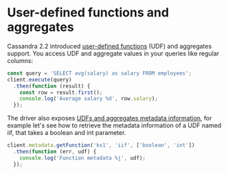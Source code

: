 # User-defined functions and aggregates

Cassandra 2.2 introduced [user-defined functions](https://issues.apache.org/jira/browse/CASSANDRA-7395) (UDF) and
aggregates support. You access UDF and aggregate values in your queries like regular columns:

```javascript
const query = 'SELECT avg(salary) as salary FROM employees';
client.execute(query)
  .then(function (result) {
    const row = result.first();
    console.log('Average salary %d', row.salary); 
  });
```

The driver also exposes [UDFs and aggregates metadata information](/api/module.metadata/), for example let's see how to retrieve the metadata
information of a UDF named iif, that takes a boolean and int parameter.

```javascript
client.metadata.getFunction('ks1', 'iif', ['boolean', 'int'])
  .then(function (err, udf) {
    console.log('Function metadata %j', udf);
  });
```

